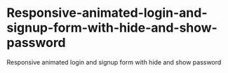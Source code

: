 # Responsive-animated-login-and-signup-form-with-hide-and-show-password
Responsive animated login and signup form with hide and show password
